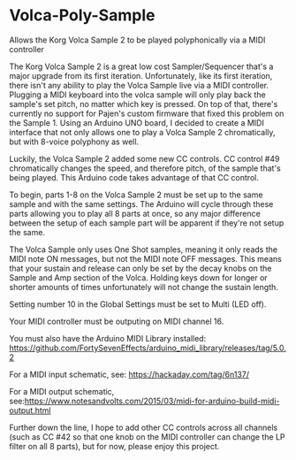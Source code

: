# Volca-Poly-Sample
Allows the Korg Volca Sample 2 to be played polyphonically via a MIDI controller


The Korg Volca Sample 2 is a great low cost Sampler/Sequencer that's a major upgrade from its first iteration. Unfortunately, like its first iteration, there isn't any ability to play the Volca Sample live via a MIDI controller. Plugging a MIDI keyboard into the volca sample will only play back the sample's set pitch, no matter which key is pressed. On top of that, there's currently no support for Pajen's custom firmware that fixed this problem on the Sample 1. Using an Arduino UNO board, I decided to create a MIDI interface that not only allows one to play a Volca Sample 2 chromatically, but with 8-voice polyphony as well.

Luckily, the Volca Sample 2 added some new CC controls. CC control #49 chromatically changes the speed, and therefore pitch, of the sample that's being played. This Arduino code takes advantage of that CC control.

To begin, parts 1-8 on the Volca Sample 2 must be set up to the same sample and with the same settings. The Arduino will cycle through these parts allowing you to play all 8 parts at once, so any major difference between the setup of each sample part will be apparent if they're not setup the same.

The Volca Sample only uses One Shot samples, meaning it only reads the MIDI note ON messages, but not the MIDI note OFF messages. This means that your sustain and release can only be set by the decay knobs on the Sample and Amp section of the Volca. Holding keys down for longer or shorter amounts of times unfortunately will not change the sustain length.

Setting number 10 in the Global Settings must be set to Multi (LED off).

Your MIDI controller must be outputing on MIDI channel 16.

You must also have the Arduino MIDI Library installed: https://github.com/FortySevenEffects/arduino_midi_library/releases/tag/5.0.2

For a MIDI input schematic, see: https://hackaday.com/tag/6n137/

For a MIDI output schematic, see:https://www.notesandvolts.com/2015/03/midi-for-arduino-build-midi-output.html

Further down the line, I hope to add other CC controls across all channels (such as CC #42 so that one knob on the MIDI controller can change the LP filter on all 8 parts), but for now, please enjoy this project.
